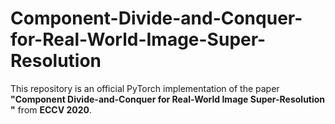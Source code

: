 # Component-Divide-and-Conquer-for-Real-World-Image-Super-Resolution

This repository is an official PyTorch implementation of the paper **"Component Divide-and-Conquer for Real-World Image Super-Resolution
"** from **ECCV 2020**.
